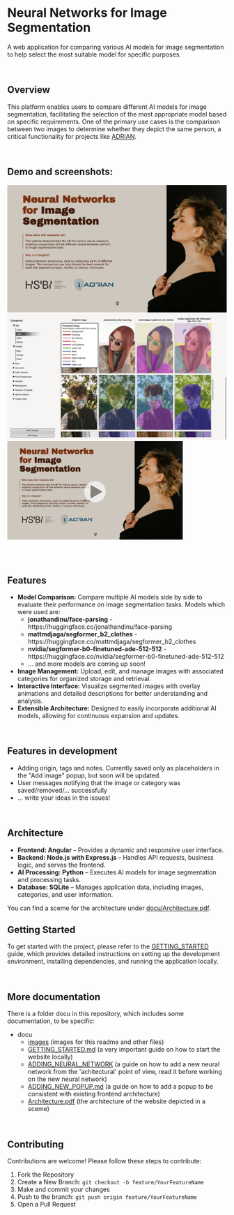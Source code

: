 <h1>Neural Networks for Image Segmentation</h1>

A web application for comparing various AI models for image segmentation to help select the most suitable model for specific purposes.

<br>
<h2>Overview</h2>

This platform enables users to compare different AI models for image segmentation, facilitating the selection of the most appropriate model based on specific requirements. One of the primary use cases is the comparison between two images to determine whether they depict the same person, a critical functionality for projects like <a href="https://www.hsbi.de/wirtschaft/forschung/arbeitsgruppe-angewandte-ki/adrian">ADRIAN</a>.

<br>
<h2>Demo and screenshots:</h2>
<img src="./docu/images/homepage_screenshot_no_video.png" alt="Homepage">
<br>
<img src="./docu/images/comparation_page_screenshot.jpeg" alt="Comparation page">
<br>
<a href="https://www.youtube.com/watch?v=HCTjcWAPbTU?autoplay=1" style="max-width: 80vw"><img src="./docu/images/homepage_screenshot.png" alt="Demo login" style="max-width:80%;"></a>

<br><br>
<h2>Features</h2>
<ul>
<li><b>Model Comparison:</b> Compare multiple AI models side by side to evaluate their performance on image segmentation tasks. Models which were used are:
<ul>
<li><b>jonathandinu/face-parsing</b> - https://huggingface.co/jonathandinu/face-parsing</li>
<li><b>mattmdjaga/segformer_b2_clothes</b> - https://huggingface.co/mattmdjaga/segformer_b2_clothes</li>
<li><b>nvidia/segformer-b0-finetuned-ade-512-512</b> - https://huggingface.co/nvidia/segformer-b0-finetuned-ade-512-512</li>
<li> ... and more models are coming up soon!</li>
</ul>
</li>
<li><b>Image Management:</b> Upload, edit, and manage images with associated categories for organized storage and retrieval.</li>
<li><b>Interactive Interface:</b> Visualize segmented images with overlay animations and detailed descriptions for better understanding and analysis.</li>
<li><b>Extensible Architecture:</b> Designed to easily incorporate additional AI models, allowing for continuous expansion and updates.</li>
</ul>

<br>
<h2>Features in development</h2>
<ul>
<li>Adding origin, tags and notes. Currently saved only as placeholders in the "Add image" popup, but soon will be updated.</li>
<li>User messages notifying that the image or category was saved/removed/... successfully</li>
<li>... write your ideas in the issues!</li>
</ul>

<br>
<h2>Architecture</h2>
<ul>
<li><b>Frontend: Angular</b> – Provides a dynamic and responsive user interface.</li>
<li><b>Backend: Node.js with Express.js </b> – Handles API requests, business logic, and serves the frontend.</li>
<li><b>AI Processing: Python</b> – Executes AI models for image segmentation and processing tasks.</li>
<li><b>Database: SQLite</b> – Manages application data, including images, categories, and user information.</li>
</ul>
You can find a sceme for the architecture under <a href='./docu/Architecture.pdf'>docu/Architecture.pdf</a>.

<br>
<h2>Getting Started</h2>

To get started with the project, please refer to the <a href='./docu/GETTING_STARTED.md'>GETTING_STARTED</a> guide, which provides detailed instructions on setting up the development environment, installing dependencies, and running the application locally.

<br>
<h2>More documentation</h2>

There is a folder docu in this repository, which includes some documentation, to be specific:
- docu<br>
  - <a href='./docu/images'>images</a> (images for this readme and other files)
  - <a href='./docu/GETTING_STARTED.md'>GETTING_STARTED.md</a> (a very important guide on how to start the website locally)
  - <a href='./docu/ADDING_NEURAL_NETWORK.md'>ADDING_NEURAL_NETWORK</a> (a guide on how to add a new neural network from the 'achitectural' point of view, read it before working on the new neural network)
  - <a href='./docu/ADDING_NEW_POPUP.md'>ADDING_NEW_POPUP.md</a> (a guide on how to add a popup to be consistent with existing frontend architecture)
  - <a href='-/docu/Architecture.pdf'>Architecture.pdf</a> (the architecture of the website depicted in a sceme)


<br>
<h2>Contributing</h2>

Contributions are welcome! Please follow these steps to contribute:
<ol>
<li>Fork the Repository</li>
<li>Create a New Branch: <code>git checkout -b feature/YourFeatureName
</code></li>
<li>Make and commit your changes</li>
<li>Push to the branch: <code>git push origin feature/YourFeatureName</code></li>
<li>Open a Pull Request</li>
</ol>